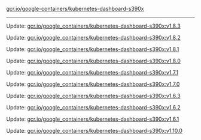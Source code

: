 [gcr.io/google-containers/kubernetes-dashboard-s390x](https://hub.docker.com/r/cruse/kubernetes-dashboard-s390x/tags/) 

----
Update: [gcr.io/google_containers/kubernetes-dashboard-s390x:v1.8.3](https://hub.docker.com/r/cruse/kubernetes-dashboard-s390x/tags/)

Update: [gcr.io/google_containers/kubernetes-dashboard-s390x:v1.8.2](https://hub.docker.com/r/cruse/kubernetes-dashboard-s390x/tags/)

Update: [gcr.io/google_containers/kubernetes-dashboard-s390x:v1.8.1](https://hub.docker.com/r/cruse/kubernetes-dashboard-s390x/tags/)

Update: [gcr.io/google_containers/kubernetes-dashboard-s390x:v1.8.0](https://hub.docker.com/r/cruse/kubernetes-dashboard-s390x/tags/)

Update: [gcr.io/google_containers/kubernetes-dashboard-s390x:v1.7.1](https://hub.docker.com/r/cruse/kubernetes-dashboard-s390x/tags/)

Update: [gcr.io/google_containers/kubernetes-dashboard-s390x:v1.7.0](https://hub.docker.com/r/cruse/kubernetes-dashboard-s390x/tags/)

Update: [gcr.io/google_containers/kubernetes-dashboard-s390x:v1.6.3](https://hub.docker.com/r/cruse/kubernetes-dashboard-s390x/tags/)

Update: [gcr.io/google_containers/kubernetes-dashboard-s390x:v1.6.2](https://hub.docker.com/r/cruse/kubernetes-dashboard-s390x/tags/)

Update: [gcr.io/google_containers/kubernetes-dashboard-s390x:v1.6.1](https://hub.docker.com/r/cruse/kubernetes-dashboard-s390x/tags/)

Update: [gcr.io/google_containers/kubernetes-dashboard-s390x:v1.10.0](https://hub.docker.com/r/cruse/kubernetes-dashboard-s390x/tags/)

